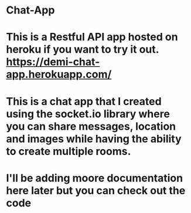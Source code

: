# Chat-App
# This is a Restful API app hosted on heroku if you want to try it out. https://demi-chat-app.herokuapp.com/
# This is a chat app that I created using the socket.io library where you can share messages, location and images while having the ability to create multiple rooms.
# I'll be adding moore documentation here later but you can check out the code
